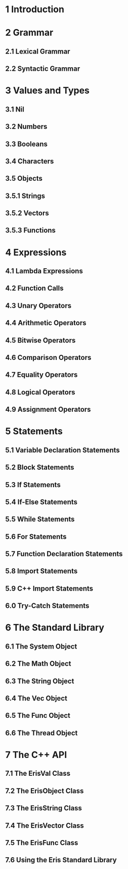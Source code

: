 # 1 Introduction
# 2 Grammar
## 2.1 Lexical Grammar
## 2.2 Syntactic Grammar
# 3 Values and Types
## 3.1 Nil
## 3.2 Numbers
## 3.3 Booleans
## 3.4 Characters
## 3.5 Objects
## 3.5.1 Strings 
## 3.5.2 Vectors
## 3.5.3 Functions
# 4 Expressions
## 4.1 Lambda Expressions
## 4.2 Function Calls
## 4.3 Unary Operators
## 4.4 Arithmetic Operators
## 4.5 Bitwise Operators
## 4.6 Comparison Operators
## 4.7 Equality Operators
## 4.8 Logical Operators
## 4.9 Assignment Operators
# 5 Statements
## 5.1 Variable Declaration Statements
## 5.2 Block Statements
## 5.3 If Statements
## 5.4 If-Else Statements
## 5.5 While Statements
## 5.6 For Statements
## 5.7 Function Declaration Statements
## 5.8 Import Statements
## 5.9 C++ Import Statements
## 6.0 Try-Catch Statements

# 6 The Standard Library
## 6.1 The System Object
## 6.2 The Math Object
## 6.3 The String Object
## 6.4 The Vec Object
## 6.5 The Func Object
## 6.6 The Thread Object
# 7 The C++ API
## 7.1 The ErisVal Class
## 7.2 The ErisObject Class
## 7.3 The ErisString Class
## 7.4 The ErisVector Class
## 7.5 The ErisFunc Class
## 7.6 Using the Eris Standard Library
